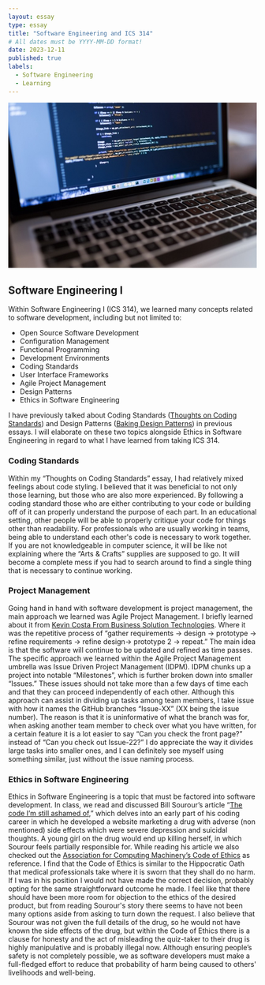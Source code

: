 ```yaml
---
layout: essay
type: essay
title: "Software Engineering and ICS 314"
# All dates must be YYYY-MM-DD format!
date: 2023-12-11
published: true
labels:
  - Software Engineering
  - Learning
---
```


![](../img/software-engineering-and-ics314/reflect-on-software-development.jpeg)

## Software Engineering I
Within Software Engineering I (ICS 314), we learned many concepts related to software development, including but not limited to:

* Open Source Software Development
* Configuration Management
* Functional Programming
* Development Environments
* Coding Standards
* User Interface Frameworks
* Agile Project Management
* Design Patterns
* Ethics in Software Engineering

I have previously talked about Coding Standards ([Thoughts on Coding Standards](https://anson2leung.github.io/essays/Thoughts-on-Coding-Standards.html)) and Design Patterns ([Baking Design Patterns](https://anson2leung.github.io/essays/baking-design-patterns.html)) in previous essays. I will elaborate on these two topics alongside Ethics in Software Engineering in regard to what I have learned from taking ICS 314.

### Coding Standards

Within my “Thoughts on Coding Standards” essay, I had relatively mixed feelings about code styling. I believed that it was beneficial to not only those learning, but those who are also more experienced. By following a coding standard those who are either contributing to your code or building off of it can properly understand the purpose of each part. In an educational setting, other people will be able to properly critique your code for things other than readability. For professionals who are usually working in teams, being able to understand each other's code is necessary to work together. If you are not knowledgeable in computer science, it will be like not explaining where the “Arts & Crafts” supplies are supposed to go. It will become a complete mess if you had to search around to find a single thing that is necessary to continue working.

### Project Management

Going hand in hand with software development is project management, the main approach we learned was Agile Project Management. I briefly learned about it from [Kevin Costa From Business Solution Technologies](https://anson2leung.github.io/essays/Industry-Talk-Kevin-Costa.html). Where it was the repetitive process of “gather requirements -> design -> prototype -> refine requirements -> refine design-> prototype 2 -> repeat.” The main idea is that the software will continue to be updated and refined as time passes. The specific approach we learned within the Agile Project Management umbrella was Issue Driven Project Management (IDPM). IDPM chunks up a project into notable “Milestones”, which is further broken down into smaller “Issues.” These issues should not take more than a few days of time each and that they can proceed independently of each other. Although this approach can assist in dividing up tasks among team members, I take issue with how it names the GitHub branches “Issue-XX” (XX being the issue number). The reason is that it is uninformative of what the branch was for, when asking another team member to check over what you have written, for a certain feature it is a lot easier to say “Can you check the front page?” instead of  “Can you check out Issue-22?” I do appreciate the way it divides large tasks into smaller ones, and I can definitely see myself using something similar, just without the issue naming process.

### Ethics in Software Engineering

Ethics in Software Engineering is a topic that must be factored into software development. In class, we read and discussed Bill Sourour’s article “[The code I’m still ashamed of](https://www.freecodecamp.org/news/the-code-im-still-ashamed-of-e4c021dff55e/),” which delves into an early part of his coding career in which he developed a website marketing a drug with adverse (non mentioned) side effects which were severe depression and suicidal thoughts. A young girl on the drug would end up killing herself, in which Sourour feels partially responsible for. While reading his article we also checked out the [Association for Computing Machinery’s Code of Ethics](https://www.acm.org/code-of-ethics) as reference. I find that the Code of Ethics is similar to the Hippocratic Oath that medical professionals take where it is sworn that they shall do no harm. If I was in his position I would not have made the correct decision, probably opting for the same straightforward outcome he made. I feel like that there should have been more room for objection to the ethics of the desired product, but from reading Sourour's story there seems to have not been many options aside from asking to turn down the request. I also believe that Sourour was not given the full details of the drug, so he would not have known the side effects of the drug, but within the Code of Ethics there is a clause for honesty and the act of misleading the quiz-taker to their drug is highly manipulative and is probably illegal now. Although ensuring people’s safety is not completely possible, we as software developers must make a full-fledged effort to reduce that probability of harm being caused to others' livelihoods and well-being.
